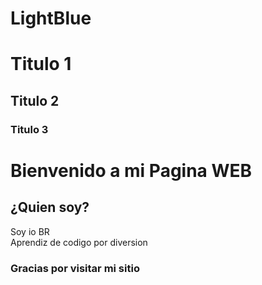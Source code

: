 # LightBlue
# Titulo 1
## Titulo 2
### Titulo 3

# Bienvenido a mi Pagina WEB
## ¿Quien soy? 
Soy io BR <br>
Aprendiz de codigo por diversion

### Gracias por visitar mi sitio
